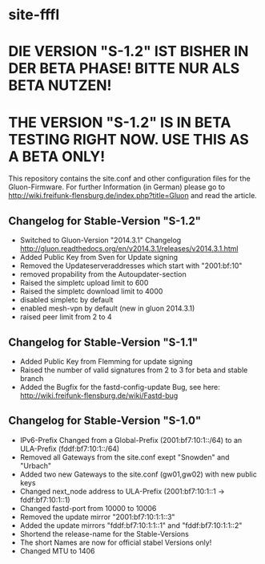 site-fffl
=========

DIE VERSION "S-1.2" IST BISHER IN DER BETA PHASE! BITTE NUR ALS BETA NUTZEN!
============================================================================

THE VERSION "S-1.2" IS IN BETA TESTING RIGHT NOW. USE THIS AS A BETA ONLY!
==========================================================================

This repository contains the site.conf and other configuration files for the Gluon-Firmware. For further Information (in German) please go to http://wiki.freifunk-flensburg.de/index.php?title=Gluon and read the article.

Changelog for Stable-Version "S-1.2"
------------------------------------
* Switched to Gluon-Version "2014.3.1" Changelog http://gluon.readthedocs.org/en/v2014.3.1/releases/v2014.3.1.html
* Added Public Key from Sven for Update signing
* Removed the Updateserveraddresses which start with "2001:bf:10"
* removed propability from the Autoupdater-section
* Raised the simpletc upload limit to 600
* Raised the simpletc download limit to 4000
* disabled simpletc by default
* enabled mesh-vpn by default (new in gluon 2014.3.1)
* raised peer limit from 2 to 4

Changelog for Stable-Version "S-1.1"
------------------------------------
* Added Public Key from Flemming for update signing
* Raised the number of valid signatures from 2 to 3 for beta and stable branch
* Added the Bugfix for the fastd-config-update Bug, see here: http://wiki.freifunk-flensburg.de/wiki/Fastd-bug

Changelog for Stable-Version "S-1.0"
------------------------------------
* IPv6-Prefix Changed from a Global-Prefix (2001:bf7:10:1::/64) to an ULA-Prefix (fddf:bf7:10:1::/64)
* Removed all Gateways from the site.conf exept "Snowden" and "Urbach"
* Added two new Gateways to the site.conf (gw01,gw02) with new public keys
* Changed next_node address to ULA-Prefix (2001:bf7:10:1::1 -> fddf:bf7:10:1::1)
* Changed fastd-port from 10000 to 10006
* Removed the update mirror "2001:bf7:10:1:1::3"
* Added the update mirrors "fddf:bf7:10:1:1::1" and "fddf:bf7:10:1:1::2"
* Shortend the release-name for the Stable-Versions
* The short Names are now for official stabel Versions only!
* Changed MTU to 1406
